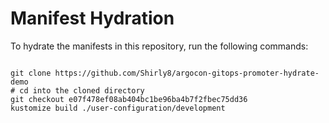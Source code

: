 
# Manifest Hydration

To hydrate the manifests in this repository, run the following commands:

```shell

git clone https://github.com/Shirly8/argocon-gitops-promoter-hydrate-demo
# cd into the cloned directory
git checkout e07f478ef08ab404bc1be96ba4b7f2fbec75dd36
kustomize build ./user-configuration/development
```